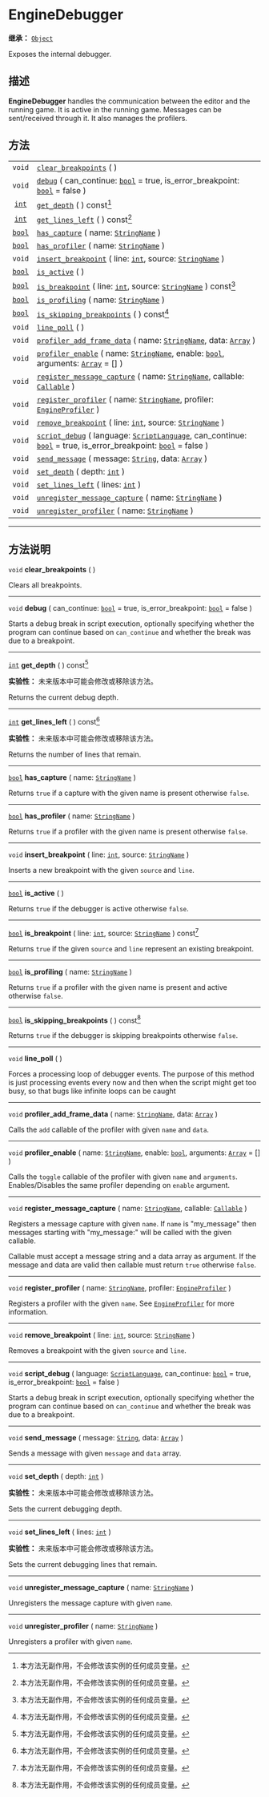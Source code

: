 <!-- ⚠ 请勿编辑本文件 ⚠ -->
<!-- 本文档使用脚本从 WeDot 引擎源码仓库生成。 -->
<!-- 生成脚本：https://github.com/WeDot-Engine/WeDot/tree/4.3/doc/tools/make_md.py； -->
<!-- 原文件：https://github.com/WeDot-Engine/WeDot/tree/4.3/doc/classes/EngineDebugger.xml。 -->

<div id="_class_enginedebugger"></div>

# EngineDebugger

**继承：** [`Object`](class_object.md)

Exposes the internal debugger.

## 描述

**EngineDebugger** handles the communication between the editor and the running game. It is active in the running game. Messages can be sent/received through it. It also manages the profilers.

## 方法

|||
|:-:|:--|
| `void`                  | [`clear_breakpoints`](class_enginedebuggermd#class_enginedebugger_method_clear_breakpoints) ( )                                                                                                                                                 |
| `void`                  | [`debug`](class_enginedebuggermd#class_enginedebugger_method_debug) ( can_continue: [`bool`](class_bool.md) = true, is_error_breakpoint: [`bool`](class_bool.md) = false )                                                                      |
| [`int`](class_int.md)   | [`get_depth`](class_enginedebuggermd#class_enginedebugger_method_get_depth) ( ) const[^const]                                                                                                                                                   |
| [`int`](class_int.md)   | [`get_lines_left`](class_enginedebuggermd#class_enginedebugger_method_get_lines_left) ( ) const[^const]                                                                                                                                         |
| [`bool`](class_bool.md) | [`has_capture`](class_enginedebuggermd#class_enginedebugger_method_has_capture) ( name: [`StringName`](class_stringname.md) )                                                                                                                   |
| [`bool`](class_bool.md) | [`has_profiler`](class_enginedebuggermd#class_enginedebugger_method_has_profiler) ( name: [`StringName`](class_stringname.md) )                                                                                                                 |
| `void`                  | [`insert_breakpoint`](class_enginedebuggermd#class_enginedebugger_method_insert_breakpoint) ( line: [`int`](class_int.md), source: [`StringName`](class_stringname.md) )                                                                        |
| [`bool`](class_bool.md) | [`is_active`](class_enginedebuggermd#class_enginedebugger_method_is_active) ( )                                                                                                                                                                 |
| [`bool`](class_bool.md) | [`is_breakpoint`](class_enginedebuggermd#class_enginedebugger_method_is_breakpoint) ( line: [`int`](class_int.md), source: [`StringName`](class_stringname.md) ) const[^const]                                                                  |
| [`bool`](class_bool.md) | [`is_profiling`](class_enginedebuggermd#class_enginedebugger_method_is_profiling) ( name: [`StringName`](class_stringname.md) )                                                                                                                 |
| [`bool`](class_bool.md) | [`is_skipping_breakpoints`](class_enginedebuggermd#class_enginedebugger_method_is_skipping_breakpoints) ( ) const[^const]                                                                                                                       |
| `void`                  | [`line_poll`](class_enginedebuggermd#class_enginedebugger_method_line_poll) ( )                                                                                                                                                                 |
| `void`                  | [`profiler_add_frame_data`](class_enginedebuggermd#class_enginedebugger_method_profiler_add_frame_data) ( name: [`StringName`](class_stringname.md), data: [`Array`](class_array.md) )                                                          |
| `void`                  | [`profiler_enable`](class_enginedebuggermd#class_enginedebugger_method_profiler_enable) ( name: [`StringName`](class_stringname.md), enable: [`bool`](class_bool.md), arguments: [`Array`](class_array.md) = [] )                               |
| `void`                  | [`register_message_capture`](class_enginedebuggermd#class_enginedebugger_method_register_message_capture) ( name: [`StringName`](class_stringname.md), callable: [`Callable`](class_callable.md) )                                              |
| `void`                  | [`register_profiler`](class_enginedebuggermd#class_enginedebugger_method_register_profiler) ( name: [`StringName`](class_stringname.md), profiler: [`EngineProfiler`](class_engineprofiler.md) )                                                |
| `void`                  | [`remove_breakpoint`](class_enginedebuggermd#class_enginedebugger_method_remove_breakpoint) ( line: [`int`](class_int.md), source: [`StringName`](class_stringname.md) )                                                                        |
| `void`                  | [`script_debug`](class_enginedebuggermd#class_enginedebugger_method_script_debug) ( language: [`ScriptLanguage`](class_scriptlanguage.md), can_continue: [`bool`](class_bool.md) = true, is_error_breakpoint: [`bool`](class_bool.md) = false ) |
| `void`                  | [`send_message`](class_enginedebuggermd#class_enginedebugger_method_send_message) ( message: [`String`](class_string.md), data: [`Array`](class_array.md) )                                                                                     |
| `void`                  | [`set_depth`](class_enginedebuggermd#class_enginedebugger_method_set_depth) ( depth: [`int`](class_int.md) )                                                                                                                                    |
| `void`                  | [`set_lines_left`](class_enginedebuggermd#class_enginedebugger_method_set_lines_left) ( lines: [`int`](class_int.md) )                                                                                                                          |
| `void`                  | [`unregister_message_capture`](class_enginedebuggermd#class_enginedebugger_method_unregister_message_capture) ( name: [`StringName`](class_stringname.md) )                                                                                     |
| `void`                  | [`unregister_profiler`](class_enginedebuggermd#class_enginedebugger_method_unregister_profiler) ( name: [`StringName`](class_stringname.md) )                                                                                                   |

<!-- rst-class:: classref-section-separator -->

---

## 方法说明

<div id="_class_enginedebugger_method_clear_breakpoints"></div>

`void` **clear_breakpoints** ( )<div id="class_enginedebugger_method_clear_breakpoints"></div>

Clears all breakpoints.

<!-- rst-class:: classref-item-separator -->

---

<div id="_class_enginedebugger_method_debug"></div>

`void` **debug** ( can_continue: [`bool`](class_bool.md) = true, is_error_breakpoint: [`bool`](class_bool.md) = false )<div id="class_enginedebugger_method_debug"></div>

Starts a debug break in script execution, optionally specifying whether the program can continue based on `can_continue` and whether the break was due to a breakpoint.

<!-- rst-class:: classref-item-separator -->

---

<div id="_class_enginedebugger_method_get_depth"></div>

[`int`](class_int.md) **get_depth** ( ) const[^const]<div id="class_enginedebugger_method_get_depth"></div>

**实验性：** 未来版本中可能会修改或移除该方法。

Returns the current debug depth.

<!-- rst-class:: classref-item-separator -->

---

<div id="_class_enginedebugger_method_get_lines_left"></div>

[`int`](class_int.md) **get_lines_left** ( ) const[^const]<div id="class_enginedebugger_method_get_lines_left"></div>

**实验性：** 未来版本中可能会修改或移除该方法。

Returns the number of lines that remain.

<!-- rst-class:: classref-item-separator -->

---

<div id="_class_enginedebugger_method_has_capture"></div>

[`bool`](class_bool.md) **has_capture** ( name: [`StringName`](class_stringname.md) )<div id="class_enginedebugger_method_has_capture"></div>

Returns `true` if a capture with the given name is present otherwise `false`.

<!-- rst-class:: classref-item-separator -->

---

<div id="_class_enginedebugger_method_has_profiler"></div>

[`bool`](class_bool.md) **has_profiler** ( name: [`StringName`](class_stringname.md) )<div id="class_enginedebugger_method_has_profiler"></div>

Returns `true` if a profiler with the given name is present otherwise `false`.

<!-- rst-class:: classref-item-separator -->

---

<div id="_class_enginedebugger_method_insert_breakpoint"></div>

`void` **insert_breakpoint** ( line: [`int`](class_int.md), source: [`StringName`](class_stringname.md) )<div id="class_enginedebugger_method_insert_breakpoint"></div>

Inserts a new breakpoint with the given `source` and `line`.

<!-- rst-class:: classref-item-separator -->

---

<div id="_class_enginedebugger_method_is_active"></div>

[`bool`](class_bool.md) **is_active** ( )<div id="class_enginedebugger_method_is_active"></div>

Returns `true` if the debugger is active otherwise `false`.

<!-- rst-class:: classref-item-separator -->

---

<div id="_class_enginedebugger_method_is_breakpoint"></div>

[`bool`](class_bool.md) **is_breakpoint** ( line: [`int`](class_int.md), source: [`StringName`](class_stringname.md) ) const[^const]<div id="class_enginedebugger_method_is_breakpoint"></div>

Returns `true` if the given `source` and `line` represent an existing breakpoint.

<!-- rst-class:: classref-item-separator -->

---

<div id="_class_enginedebugger_method_is_profiling"></div>

[`bool`](class_bool.md) **is_profiling** ( name: [`StringName`](class_stringname.md) )<div id="class_enginedebugger_method_is_profiling"></div>

Returns `true` if a profiler with the given name is present and active otherwise `false`.

<!-- rst-class:: classref-item-separator -->

---

<div id="_class_enginedebugger_method_is_skipping_breakpoints"></div>

[`bool`](class_bool.md) **is_skipping_breakpoints** ( ) const[^const]<div id="class_enginedebugger_method_is_skipping_breakpoints"></div>

Returns `true` if the debugger is skipping breakpoints otherwise `false`.

<!-- rst-class:: classref-item-separator -->

---

<div id="_class_enginedebugger_method_line_poll"></div>

`void` **line_poll** ( )<div id="class_enginedebugger_method_line_poll"></div>

Forces a processing loop of debugger events. The purpose of this method is just processing events every now and then when the script might get too busy, so that bugs like infinite loops can be caught

<!-- rst-class:: classref-item-separator -->

---

<div id="_class_enginedebugger_method_profiler_add_frame_data"></div>

`void` **profiler_add_frame_data** ( name: [`StringName`](class_stringname.md), data: [`Array`](class_array.md) )<div id="class_enginedebugger_method_profiler_add_frame_data"></div>

Calls the `add` callable of the profiler with given `name` and `data`.

<!-- rst-class:: classref-item-separator -->

---

<div id="_class_enginedebugger_method_profiler_enable"></div>

`void` **profiler_enable** ( name: [`StringName`](class_stringname.md), enable: [`bool`](class_bool.md), arguments: [`Array`](class_array.md) = [] )<div id="class_enginedebugger_method_profiler_enable"></div>

Calls the `toggle` callable of the profiler with given `name` and `arguments`. Enables/Disables the same profiler depending on `enable` argument.

<!-- rst-class:: classref-item-separator -->

---

<div id="_class_enginedebugger_method_register_message_capture"></div>

`void` **register_message_capture** ( name: [`StringName`](class_stringname.md), callable: [`Callable`](class_callable.md) )<div id="class_enginedebugger_method_register_message_capture"></div>

Registers a message capture with given `name`. If `name` is "my_message" then messages starting with "my_message:" will be called with the given callable.

Callable must accept a message string and a data array as argument. If the message and data are valid then callable must return `true` otherwise `false`.

<!-- rst-class:: classref-item-separator -->

---

<div id="_class_enginedebugger_method_register_profiler"></div>

`void` **register_profiler** ( name: [`StringName`](class_stringname.md), profiler: [`EngineProfiler`](class_engineprofiler.md) )<div id="class_enginedebugger_method_register_profiler"></div>

Registers a profiler with the given `name`. See [`EngineProfiler`](class_engineprofiler.md) for more information.

<!-- rst-class:: classref-item-separator -->

---

<div id="_class_enginedebugger_method_remove_breakpoint"></div>

`void` **remove_breakpoint** ( line: [`int`](class_int.md), source: [`StringName`](class_stringname.md) )<div id="class_enginedebugger_method_remove_breakpoint"></div>

Removes a breakpoint with the given `source` and `line`.

<!-- rst-class:: classref-item-separator -->

---

<div id="_class_enginedebugger_method_script_debug"></div>

`void` **script_debug** ( language: [`ScriptLanguage`](class_scriptlanguage.md), can_continue: [`bool`](class_bool.md) = true, is_error_breakpoint: [`bool`](class_bool.md) = false )<div id="class_enginedebugger_method_script_debug"></div>

Starts a debug break in script execution, optionally specifying whether the program can continue based on `can_continue` and whether the break was due to a breakpoint.

<!-- rst-class:: classref-item-separator -->

---

<div id="_class_enginedebugger_method_send_message"></div>

`void` **send_message** ( message: [`String`](class_string.md), data: [`Array`](class_array.md) )<div id="class_enginedebugger_method_send_message"></div>

Sends a message with given `message` and `data` array.

<!-- rst-class:: classref-item-separator -->

---

<div id="_class_enginedebugger_method_set_depth"></div>

`void` **set_depth** ( depth: [`int`](class_int.md) )<div id="class_enginedebugger_method_set_depth"></div>

**实验性：** 未来版本中可能会修改或移除该方法。

Sets the current debugging depth.

<!-- rst-class:: classref-item-separator -->

---

<div id="_class_enginedebugger_method_set_lines_left"></div>

`void` **set_lines_left** ( lines: [`int`](class_int.md) )<div id="class_enginedebugger_method_set_lines_left"></div>

**实验性：** 未来版本中可能会修改或移除该方法。

Sets the current debugging lines that remain.

<!-- rst-class:: classref-item-separator -->

---

<div id="_class_enginedebugger_method_unregister_message_capture"></div>

`void` **unregister_message_capture** ( name: [`StringName`](class_stringname.md) )<div id="class_enginedebugger_method_unregister_message_capture"></div>

Unregisters the message capture with given `name`.

<!-- rst-class:: classref-item-separator -->

---

<div id="_class_enginedebugger_method_unregister_profiler"></div>

`void` **unregister_profiler** ( name: [`StringName`](class_stringname.md) )<div id="class_enginedebugger_method_unregister_profiler"></div>

Unregisters a profiler with given `name`.

[^virtual]: 本方法通常需要用户覆盖才能生效。
[^const]: 本方法无副作用，不会修改该实例的任何成员变量。
[^vararg]: 本方法除了能接受在此处描述的参数外，还能够继续接受任意数量的参数。
[^constructor]: 本方法用于构造某个类型。
[^static]: 调用本方法无需实例，可直接使用类名进行调用。
[^operator]: 本方法描述的是使用本类型作为左操作数的有效运算符。
[^bitfield]: 这个值是由下列位标志构成位掩码的整数。
[^void]: 无返回值。
